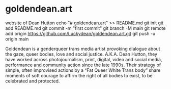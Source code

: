 # goldendean.art
website of Dean Hutton
echo "# goldendean.art" >> README.md
git init
git add README.md
git commit -m "first commit"
git branch -M main
git remote add origin https://github.com/Luckydean/goldendean.art.git
git push -u origin main
                
Goldendean is a genderqueer trans media artist provoking dialogue about the gaze, queer bodies, love and social justice. A.K.A. Dean Hutton, they have worked across photojournalism, print, digital, video and social media, performance and community action since the late 1990s. Their strategy of simple,  often improvised actions by a “Fat Queer White Trans body” share moments of soft courage to affirm the right of all bodies to exist, to be celebrated and protected.

